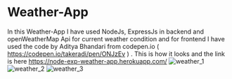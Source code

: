 # Weather-App
In this Weather-App I have used NodeJs, ExpressJs in backend and openWeatherMap Api for current weather condition and for frontend I have used the code by Aditya Bhandari from codepen.io ( https://codepen.io/takeradi/pen/ONJzEv ) .
This is how it looks and the link is here https://node-exp-weather-app.herokuapp.com/
![weather_1](https://user-images.githubusercontent.com/64846153/173030908-b5e263d8-3df0-4fa6-8859-61b5659298ac.png)
![weather_2](https://user-images.githubusercontent.com/64846153/173030981-be63abbd-caf4-418a-add6-a8965a4be982.png)
![weather_3](https://user-images.githubusercontent.com/64846153/173031009-683f7959-45d9-4308-9b64-e185311140a9.png)

